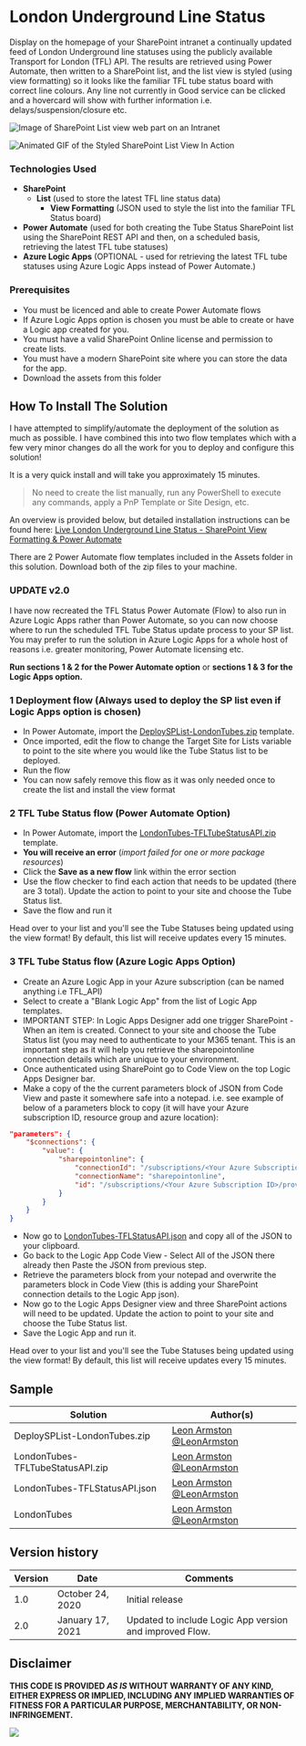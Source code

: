 # London Underground Line Status

Display on the homepage of your SharePoint intranet a continually updated feed of London Underground line statuses using the publicly available Transport for London (TFL) API. The results are retrieved using Power Automate, then written to a SharePoint list, and the list view is styled (using view formatting) so it looks like the familiar TFL tube status board with correct line colours. Any line not currently in Good service can be clicked and a hovercard will show with further information i.e. delays/suspension/closure etc. 

![Image of SharePoint List view web part on an Intranet](./screenshot.png)

![Animated GIF of the Styled SharePoint List View In Action](./screenshot-animated.gif)

### Technologies Used

* **SharePoint** 
  * **List** (used to store the latest TFL line status data)
    * **View Formatting** (JSON used to style the list into the familiar TFL Status board)
* **Power Automate** (used for both creating the Tube Status SharePoint list using the SharePoint REST API and then, on a scheduled basis, retrieving the latest TFL tube statuses)
* **Azure Logic Apps** (OPTIONAL - used for retrieving the latest TFL tube statuses using Azure Logic Apps instead of Power Automate.)

### Prerequisites

* You must be licenced and able to create Power Automate flows
* If Azure Logic Apps option is chosen you must be able to create or have a Logic app created for you.
* You must have a valid SharePoint Online license and permission to create lists.
* You must have a modern SharePoint site where you can store the data for the app.
* Download the assets from this folder

## How To Install The Solution

I have attempted to simplify/automate the deployment of the solution as much as possible. I have combined this into two flow templates which with a few very minor changes do all the work for you to deploy and configure this solution!

It is a very quick install and will take you approximately 15 minutes.

> No need to create the list manually, run any PowerShell to execute any commands, apply a PnP Template or Site Design, etc.

An overview is provided below, but detailed installation instructions can be found here:
[Live London Underground Line Status - SharePoint View Formatting & Power Automate](https://www.leonarmston.com/2020/09/live-london-underground-line-status-sharepoint-view-formatting-power-automate/)

There are 2 Power Automate flow templates included in the Assets folder in this solution. Download both of the zip files to your machine.

### UPDATE v2.0
I have now recreated the TFL Status Power Automate (Flow) to also run in Azure Logic Apps rather than Power Automate, so you can now choose where to run the scheduled TFL Tube Status update process to your SP list. You may prefer to run the solution in Azure Logic Apps for a whole host of reasons i.e. greater monitoring, Power Automate licensing etc. 

**Run sections 1 & 2 for the Power Automate option** or **sections 1 & 3 for the Logic Apps option.**

### 1 Deployment flow (Always used to deploy the SP list even if Logic Apps option is chosen)

- In Power Automate, import the [DeploySPList-LondonTubes.zip](./flows/DeploySPList-LondonTubes.zip) template.
- Once imported, edit the flow to change the Target Site for Lists variable to point to the site where you would like the Tube Status list to be deployed.
- Run the flow
- You can now safely remove this flow as it was only needed once to create the list and install the view format

### 2 TFL Tube Status flow (Power Automate Option)

- In Power Automate, import the [LondonTubes-TFLTubeStatusAPI.zip](./flows/LondonTubes-TFLTubeStatusAPI.zip) template.
- **You will receive an error** (_import failed for one or more package resources_)
- Click the **Save as a new flow** link within the error section
- Use the flow checker to find each action that needs to be updated (there are 3 total). Update the action to point to your site and choose the Tube Status list.
- Save the flow and run it

Head over to your list and you'll see the Tube Statuses being updated using the view format! By default, this list will receive updates every 15 minutes.

### 3 TFL Tube Status flow (Azure Logic Apps Option)

- Create an Azure Logic App in your Azure subscription (can be named anything i.e TFL_API)
- Select to create a "Blank Logic App" from the list of Logic App templates.
- IMPORTANT STEP: In Logic Apps Designer add one trigger SharePoint - When an item is created. Connect to your site and choose the Tube Status list (you may need to authenticate to your M365 tenant. This is an important step as it will help you retrieve the sharepointonline connection details which are unique to your environment.
- Once authenticated using SharePoint go to Code View on the top Logic Apps Designer bar.
- Make a copy of the the current parameters block of JSON from Code View and paste it somewhere safe into a notepad. i.e. see example of below of a parameters block to copy (it will have your Azure subscription ID, resource group and azure location):
```json
"parameters": {
    "$connections": {
        "value": {
            "sharepointonline": {
                "connectionId": "/subscriptions/<Your Azure Subscription ID>/resourceGroups/<Resource Group Name>/providers/Microsoft.Web/connections/sharepointonline",
                "connectionName": "sharepointonline",
                "id": "/subscriptions/<Your Azure Subscription ID>/providers/Microsoft.Web/locations/<Azure DC Location>/managedApis/sharepointonline"
            }
        }
    }
}
```
- Now go to [LondonTubes-TFLStatusAPI.json](./logicapps/LondonTubes-TFLStatusAPI.json) and copy all of the JSON to your clipboard.
- Go back to the Logic App Code View - Select All of the JSON there already then Paste the JSON from previous step.
- Retrieve the parameters block from your notepad and overwrite the parameters block in Code View (this is adding your SharePoint connection details to the Logic App json).
- Now go to the Logic Apps Designer view and three SharePoint actions will need to be updated. Update the action to point to your site and choose the Tube Status list.
- Save the Logic App and run it.

Head over to your list and you'll see the Tube Statuses being updated using the view format! By default, this list will receive updates every 15 minutes.

## Sample

Solution|Author(s)
--------|---------
DeploySPList-LondonTubes.zip | [Leon Armston @LeonArmston](https://twitter.com/LeonArmston)
LondonTubes-TFLTubeStatusAPI.zip  | [Leon Armston @LeonArmston](https://twitter.com/LeonArmston)
LondonTubes-TFLStatusAPI.json  | [Leon Armston @LeonArmston](https://twitter.com/LeonArmston)
LondonTubes | [Leon Armston @LeonArmston](https://twitter.com/LeonArmston)

## Version history

Version|Date|Comments
-------|----|--------
1.0|October 24, 2020|Initial release
2.0|January 17, 2021|Updated to include Logic App version and improved Flow.

## Disclaimer
**THIS CODE IS PROVIDED *AS IS* WITHOUT WARRANTY OF ANY KIND, EITHER EXPRESS OR IMPLIED, INCLUDING ANY IMPLIED WARRANTIES OF FITNESS FOR A PARTICULAR PURPOSE, MERCHANTABILITY, OR NON-INFRINGEMENT.**

<img src="https://telemetry.sharepointpnp.com/sp-dev-list-formatting/view-samples/london-tube-status" />

